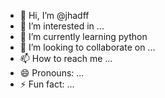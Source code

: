 - 👋 Hi, I’m @jhadff
- 👀 I’m interested in ...
- 🌱 I’m currently learning python
- 💞️ I’m looking to collaborate on ...
- 📫 How to reach me ...
- 😄 Pronouns: ...
- ⚡ Fun fact: ...

<!---
jhadff/jhadff is a ✨ special ✨ repository because its `README.md` (this file) appears on your GitHub profile.
You can click the Preview link to take a look at your changes.
--->
